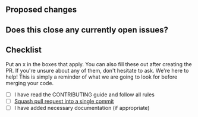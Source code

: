 <!-- 🚨 Please review the how to contribute for contributing to this repository. -->

## Proposed changes

<!-- Describe the big picture of your changes here to communicate to the maintainers why we should accept this pull request. If it fixes a bug or resolves a feature request, be sure to link to that issue. -->

## Does this close any currently open issues?

<!-- Put here the refence to the issue or PR -->

## Checklist

Put an x in the boxes that apply. You can also fill these out after creating the PR. If you're unsure about any of them, don't hesitate to ask. We're here to help! This is simply a reminder of what we are going to look for before merging your code.

<!-- - [ ] I have read the CONTRIBUTING doc -->

- [ ] I have read the CONTRIBUTING guide and follow all rules
- [ ] [Squash pull request into a single commit](http://eli.thegreenplace.net/2014/02/19/squashing-github-pull-requests-into-a-single-commit/)
  <!-- - [ ] I have added tests that prove my fix is effective or that my feature works -->
- [ ] I have added necessary documentation (if appropriate)
